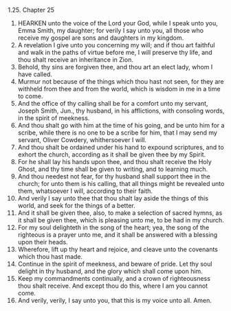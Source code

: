 1.25. Chapter 25
1. HEARKEN unto the voice of the Lord your God, while I speak unto you, Emma Smith, my daughter; for verily I say unto you, all those who receive my gospel are sons and daughters in my kingdom.
2. A revelation I give unto you concerning my will; and if thou art faithful and walk in the paths of virtue before me, I will preserve thy life, and thou shalt receive an inheritance in Zion.
3. Behold, thy sins are forgiven thee, and thou art an elect lady, whom I have called.
4. Murmur not because of the things which thou hast not seen, for they are withheld from thee and from the world, which is wisdom in me in a time to come.
5. And the office of thy calling shall be for a comfort unto my servant, Joseph Smith, Jun., thy husband, in his afflictions, with consoling words, in the spirit of meekness.
6. And thou shalt go with him at the time of his going, and be unto him for a scribe, while there is no one to be a scribe for him, that I may send my servant, Oliver Cowdery, whithersoever I will.
7. And thou shalt be ordained under his hand to expound scriptures, and to exhort the church, according as it shall be given thee by my Spirit.
8. For he shall lay his hands upon thee, and thou shalt receive the Holy Ghost, and thy time shall be given to writing, and to learning much.
9. And thou needest not fear, for thy husband shall support thee in the church; for unto them is his calling, that all things might be revealed unto them, whatsoever I will, according to their faith.
10. And verily I say unto thee that thou shalt lay aside the things of this world, and seek for the things of a better.
11. And it shall be given thee, also, to make a selection of sacred hymns, as it shall be given thee, which is pleasing unto me, to be had in my church.
12. For my soul delighteth in the song of the heart; yea, the song of the righteous is a prayer unto me, and it shall be answered with a blessing upon their heads.
13. Wherefore, lift up thy heart and rejoice, and cleave unto the covenants which thou hast made.
14. Continue in the spirit of meekness, and beware of pride. Let thy soul delight in thy husband, and the glory which shall come upon him.
15. Keep my commandments continually, and a crown of righteousness thou shalt receive. And except thou do this, where I am you cannot come.
16. And verily, verily, I say unto you, that this is my voice unto all. Amen.

